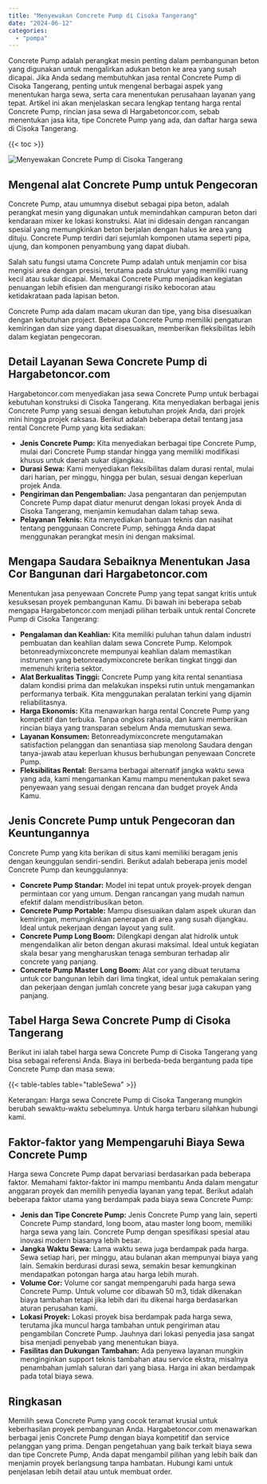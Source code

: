 ```yaml
---
title: "Menyewakan Concrete Pump di Cisoka Tangerang"
date: "2024-06-12"
categories: 
  - "pompa"
---
```




Concrete Pump adalah perangkat mesin penting dalam pembangunan beton yang digunakan untuk mengalirkan adukan beton ke area yang susah dicapai. Jika Anda sedang membutuhkan jasa rental Concrete Pump di Cisoka Tangerang, penting untuk mengenal berbagai aspek yang menentukan harga sewa, serta cara menentukan perusahaan layanan yang tepat. Artikel ini akan menjelaskan secara lengkap tentang harga rental Concrete Pump, rincian jasa sewa di Hargabetoncor.com, sebab menentukan jasa kita, tipe Concrete Pump yang ada, dan daftar harga sewa di Cisoka Tangerang.

{{< toc >}}

![Menyewakan Concrete Pump di Cisoka Tangerang](https://hargareadymixid.github.io/pompa/concrete-pump%20(28).png)

## Mengenal alat Concrete Pump untuk Pengecoran

Concrete Pump, atau umumnya disebut sebagai pipa beton, adalah perangkat mesin yang digunakan untuk memindahkan campuran beton dari kendaraan mixer ke lokasi konstruksi. Alat ini didesain dengan rancangan spesial yang memungkinkan beton berjalan dengan halus ke area yang dituju. Concrete Pump terdiri dari sejumlah komponen utama seperti pipa, ujung, dan komponen penyambung yang dapat diubah.

Salah satu fungsi utama Concrete Pump adalah untuk menjamin cor bisa mengisi area dengan presisi, terutama pada struktur yang memiliki ruang kecil atau sukar dicapai. Memakai Concrete Pump menjadikan kegiatan penuangan lebih efisien dan mengurangi risiko kebocoran atau ketidakrataan pada lapisan beton.

Concrete Pump ada dalam macam ukuran dan tipe, yang bisa disesuaikan dengan kebutuhan project. Beberapa Concrete Pump memiliki pengaturan kemiringan dan size yang dapat disesuaikan, memberikan fleksibilitas lebih dalam kegiatan pengecoran.

## Detail Layanan Sewa Concrete Pump di Hargabetoncor.com

Hargabetoncor.com menyediakan jasa sewa Concrete Pump untuk berbagai kebutuhan konstruksi di Cisoka Tangerang. Kita menyediakan berbagai jenis Concrete Pump yang sesuai dengan kebutuhan projek Anda, dari projek mini hingga projek raksasa. Berikut adalah beberapa detail tentang jasa rental Concrete Pump yang kita sediakan:

- **Jenis Concrete Pump:** Kita menyediakan berbagai tipe Concrete Pump, mulai dari Concrete Pump standar hingga yang memiliki modifikasi khusus untuk daerah sukar dijangkau.
- **Durasi Sewa:** Kami menyediakan fleksibilitas dalam durasi rental, mulai dari harian, per minggu, hingga per bulan, sesuai dengan keperluan projek Anda.
- **Pengiriman dan Pengembalian:** Jasa pengantaran dan penjemputan Concrete Pump dapat diatur menurut dengan lokasi proyek Anda di Cisoka Tangerang, menjamin kemudahan dalam tahap sewa.
- **Pelayanan Teknis:** Kita menyediakan bantuan teknis dan nasihat tentang penggunaan Concrete Pump, sehingga Anda dapat menggunakan perangkat mesin ini dengan maksimal.

## Mengapa Saudara Sebaiknya Menentukan Jasa Cor Bangunan dari Hargabetoncor.com

Menentukan jasa penyewaan Concrete Pump yang tepat sangat kritis untuk kesuksesan proyek pembangunan Kamu. Di bawah ini beberapa sebab mengapa Hargabetoncor.com menjadi pilihan terbaik untuk rental Concrete Pump di Cisoka Tangerang:

- **Pengalaman dan Keahlian:** Kita memiliki puluhan tahun dalam industri pembuatan dan keahlian dalam sewa Concrete Pump. Kelompok betonreadymixconcrete mempunyai keahlian dalam memastikan instrumen yang betonreadymixconcrete berikan tingkat tinggi dan memenuhi kriteria sektor.
- **Alat Berkualitas Tinggi:** Concrete Pump yang kita rental senantiasa dalam kondisi prima dan melakukan inspeksi rutin untuk mengamankan performanya terbaik. Kita menggunakan peralatan terkini yang dijamin reliabilitasnya.
- **Harga Ekonomis:** Kita menawarkan harga rental Concrete Pump yang kompetitif dan terbuka. Tanpa ongkos rahasia, dan kami memberikan rincian biaya yang transparan sebelum Anda memutuskan sewa.
- **Layanan Konsumen:** Betonreadymixconcrete mengutamakan satisfaction pelanggan dan senantiasa siap menolong Saudara dengan tanya-jawab atau keperluan khusus berhubungan penyewaan Concrete Pump.
- **Fleksibilitas Rental:** Bersama berbagai alternatif jangka waktu sewa yang ada, kami mengamankan Kamu mampu menentukan paket sewa penyewaan yang sesuai dengan rencana dan budget proyek Anda Kamu.

## Jenis Concrete Pump untuk Pengecoran dan Keuntungannya

Concrete Pump yang kita berikan di situs kami memiliki beragam jenis dengan keunggulan sendiri-sendiri. Berikut adalah beberapa jenis model Concrete Pump dan keunggulannya:

- **Concrete Pump Standar:** Model ini tepat untuk proyek-proyek dengan permintaan cor yang umum. Dengan rancangan yang mudah namun efektif dalam mendistribusikan beton.
- **Concrete Pump Portable:** Mampu disesuaikan dalam aspek ukuran dan kemiringan, memungkinkan penerapan di area yang susah dijangkau. Ideal untuk pekerjaan dengan layout yang sulit.
- **Concrete Pump Long Boom:** Dilengkapi dengan alat hidrolik untuk mengendalikan alir beton dengan akurasi maksimal. Ideal untuk kegiatan skala besar yang mengharuskan tenaga semburan terhadap alir concrete yang panjang.
- **Concrete Pump Master Long Boom:** Alat cor yang dibuat terutama untuk cor bangunan lebih dari lima tingkat, ideal untuk pemakaian sering dan pekerjaan dengan jumlah concrete yang besar juga cakupan yang panjang.

## Tabel Harga Sewa Concrete Pump di Cisoka Tangerang

Berikut ini ialah tabel harga sewa Concrete Pump di Cisoka Tangerang yang bisa sebagai referensi Anda. Biaya ini berbeda-beda bergantung pada tipe Concrete Pump dan masa sewa:

{{< table-tables table="tableSewa" >}}

Keterangan: Harga sewa Concrete Pump di Cisoka Tangerang mungkin berubah sewaktu-waktu sebelumnya. Untuk harga terbaru silahkan hubungi kami.

## Faktor-faktor yang Mempengaruhi Biaya Sewa Concrete Pump

Harga sewa Concrete Pump dapat bervariasi berdasarkan pada beberapa faktor. Memahami faktor-faktor ini mampu membantu Anda dalam mengatur anggaran proyek dan memilih penyedia layanan yang tepat. Berikut adalah beberapa faktor utama yang berdampak pada biaya sewa Concrete Pump:

- **Jenis dan Tipe Concrete Pump:** Jenis Concrete Pump yang lain, seperti Concrete Pump standard, long boom, atau master long boom, memiliki harga sewa yang lain. Concrete Pump dengan spesifikasi spesial atau inovasi modern biasanya lebih besar.
- **Jangka Waktu Sewa:** Lama waktu sewa juga berdampak pada harga. Sewa setiap hari, per minggu, atau bulanan akan mempunyai biaya yang lain. Semakin berdurasi durasi sewa, semakin besar kemungkinan mendapatkan potongan harga atau harga lebih murah.
- **Volume Cor:** Volume cor sangat mempengaruhi pada harga sewa Concrete Pump. Untuk volume cor dibawah 50 m3, tidak dikenakan biaya tambahan tetapi jika lebih dari itu dikenai harga berdasarkan aturan perusahan kami.
- **Lokasi Proyek:** Lokasi proyek bisa berdampak pada harga sewa, terutama jika muncul harga tambahan untuk pengiriman atau pengambilan Concrete Pump. Jauhnya dari lokasi penyedia jasa sangat bisa menjadi penyebab yang menentukan biaya.
- **Fasilitas dan Dukungan Tambahan:** Ada penyewa layanan mungkin menginginkan support teknis tambahan atau service ekstra, misalnya penambahan jumlah saluran dari yang biasa. Harga ini akan berdampak pada total biaya sewa.

## Ringkasan

Memilih sewa Concrete Pump yang cocok teramat krusial untuk keberhasilan proyek pembangunan Anda. Hargabetoncor.com menawarkan berbagai jenis Concrete Pump dengan biaya kompetitif dan service pelanggan yang prima. Dengan pengetahuan yang baik terkait biaya sewa dan tipe Concrete Pump, Anda dapat mengambil pilihan yang lebih baik dan menjamin proyek berlangsung tanpa hambatan. Hubungi kami untuk penjelasan lebih detail atau untuk membuat order.
